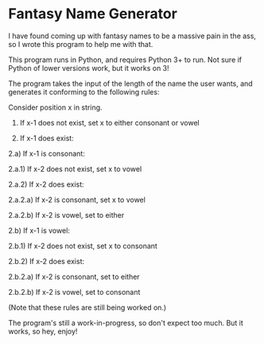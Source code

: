 # Fantasy Name Generator

I have found coming up with fantasy names to be a massive pain in the ass, so I wrote this program to help me with that.

This program runs in Python, and requires Python 3+ to run. Not sure if Python of lower versions work, but it works on 3!

The program takes the input of the length of the name the user wants, and generates it conforming to the following rules:

Consider position x in string.

1) If x-1 does not exist, set x to either consonant or vowel

2) If x-1 does exist:

2.a) If x-1 is consonant:

2.a.1) If x-2 does not exist, set x to vowel

2.a.2) If x-2 does exist:

2.a.2.a) If x-2 is consonant, set x to vowel

2.a.2.b) If x-2 is vowel, set to either

2.b) If x-1 is vowel:

2.b.1) If x-2 does not exist, set x to consonant

2.b.2) If x-2 does exist:

2.b.2.a) If x-2 is consonant, set to either

2.b.2.b) If x-2 is vowel, set to consonant

(Note that these rules are still being worked on.)

The program's still a work-in-progress, so don't expect too much. But it works, so hey, enjoy!

